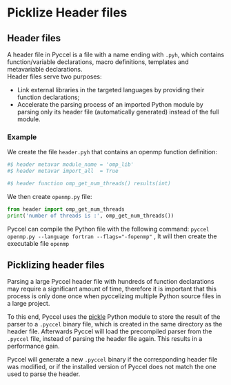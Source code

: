 # Picklize Header files

## Header files

A header file in Pyccel is a file with a name ending with `.pyh`, which contains function/variable declarations, macro definitions, templates and metavariable declarations.\
Header files serve two purposes:
-   Link external libraries in the targeted languages by providing their function declarations;
-   Accelerate the parsing process of an imported Python module by parsing only its header file (automatically generated) instead of the full module.

### Example
We create the file `header.pyh` that contains an openmp function definition:

```python
#$ header metavar module_name = 'omp_lib'
#$ header metavar import_all  = True

#$ header function omp_get_num_threads() results(int)
```
We then create `openmp.py` file:

```python
from header import omp_get_num_threads
print('number of threads is :', omp_get_num_threads())
```
Pyccel can compile the Python file with the following command: `pyccel openmp.py --language fortran --flags="-fopenmp"`
, It will then create the executable file `openmp`

## Picklizing header files
Parsing a large Pyccel header file with hundreds of function declarations may require a significant amount of time, therefore it is important that this process is only done once when pyccelizing multiple Python source files in a large project.

To this end, Pyccel uses the [pickle](https://docs.python.org/3/library/pickle.html) Python module to store the result of the parser to a `.pyccel` binary file, which is created in the same directory as the header file.
Afterwards Pyccel will load the precompiled parser from the `.pyccel` file, instead of parsing the header file again.
This results in a performance gain.

Pyccel will generate a new `.pyccel` binary if the corresponding header file was modified, or if the installed version of Pyccel does not match the one used to parse the header.

